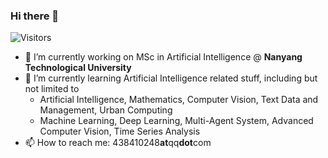 ### Hi there 👋

<!--
**Ian729/ian729** is a ✨ _special_ ✨ repository because its `README.md` (this file) appears on your GitHub profile.
### Hi there 👋
<!-- https://github.com/estruyf/github-visitors-badge -->
![Visitors](https://api.visitorbadge.io/api/visitors?path=github.com%2Fian729&labelColor=%2337d67a&countColor=%232ccce4)

- 🔭 I’m currently working on MSc in Artificial Intelligence @ **Nanyang Technological University**
- 🌱 I’m currently learning Artificial Intelligence related stuff, including but not limited to 
  * Artificial Intelligence, Mathematics, Computer Vision, Text Data and Management, Urban Computing
  * Machine Learning, Deep Learning, Multi-Agent System, Advanced Computer Vision, Time Series Analysis
- 📫 How to reach me: 438410248**at**qq**dot**com
